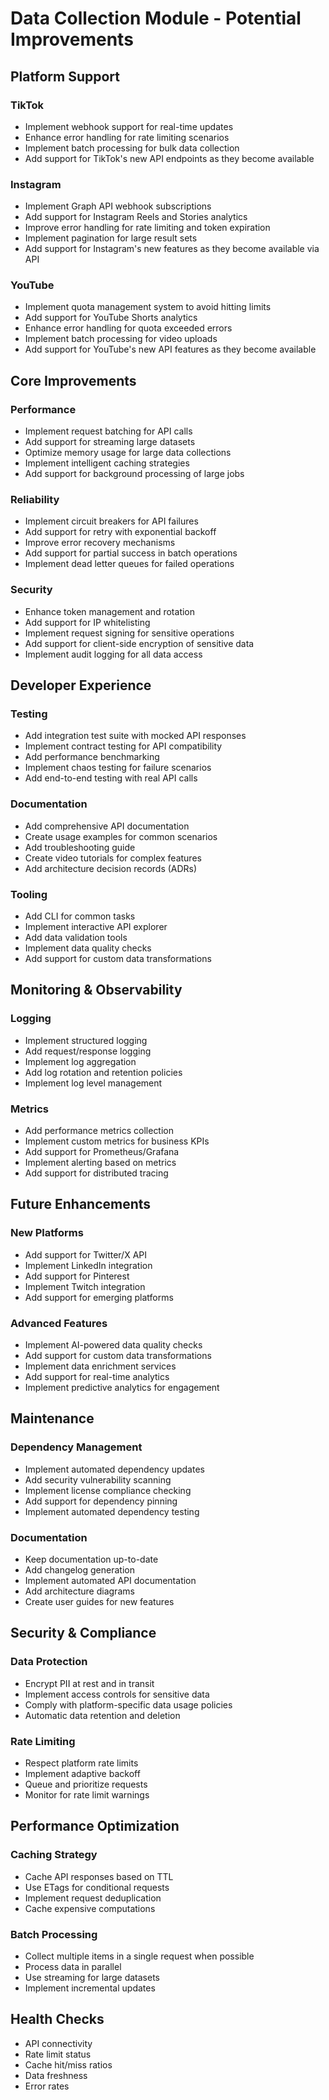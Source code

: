 # Data Collection Module - Potential Improvements

## Platform Support

### TikTok
- Implement webhook support for real-time updates
- Enhance error handling for rate limiting scenarios
- Implement batch processing for bulk data collection
- Add support for TikTok's new API endpoints as they become available

### Instagram
- Implement Graph API webhook subscriptions
- Add support for Instagram Reels and Stories analytics
- Improve error handling for rate limiting and token expiration
- Implement pagination for large result sets
- Add support for Instagram's new features as they become available via API

### YouTube
- Implement quota management system to avoid hitting limits
- Add support for YouTube Shorts analytics
- Enhance error handling for quota exceeded errors
- Implement batch processing for video uploads
- Add support for YouTube's new API features as they become available

## Core Improvements

### Performance
- Implement request batching for API calls
- Add support for streaming large datasets
- Optimize memory usage for large data collections
- Implement intelligent caching strategies
- Add support for background processing of large jobs

### Reliability
- Implement circuit breakers for API failures
- Add support for retry with exponential backoff
- Improve error recovery mechanisms
- Add support for partial success in batch operations
- Implement dead letter queues for failed operations

### Security
- Enhance token management and rotation
- Add support for IP whitelisting
- Implement request signing for sensitive operations
- Add support for client-side encryption of sensitive data
- Implement audit logging for all data access

## Developer Experience

### Testing
- Add integration test suite with mocked API responses
- Implement contract testing for API compatibility
- Add performance benchmarking
- Implement chaos testing for failure scenarios
- Add end-to-end testing with real API calls

### Documentation
- Add comprehensive API documentation
- Create usage examples for common scenarios
- Add troubleshooting guide
- Create video tutorials for complex features
- Add architecture decision records (ADRs)

### Tooling
- Add CLI for common tasks
- Implement interactive API explorer
- Add data validation tools
- Implement data quality checks
- Add support for custom data transformations

## Monitoring & Observability

### Logging
- Implement structured logging
- Add request/response logging
- Implement log aggregation
- Add log rotation and retention policies
- Implement log level management

### Metrics
- Add performance metrics collection
- Implement custom metrics for business KPIs
- Add support for Prometheus/Grafana
- Implement alerting based on metrics
- Add support for distributed tracing

## Future Enhancements

### New Platforms
- Add support for Twitter/X API
- Implement LinkedIn integration
- Add support for Pinterest
- Implement Twitch integration
- Add support for emerging platforms

### Advanced Features
- Implement AI-powered data quality checks
- Add support for custom data transformations
- Implement data enrichment services
- Add support for real-time analytics
- Implement predictive analytics for engagement

## Maintenance

### Dependency Management
- Implement automated dependency updates
- Add security vulnerability scanning
- Implement license compliance checking
- Add support for dependency pinning
- Implement automated dependency testing

### Documentation
- Keep documentation up-to-date
- Add changelog generation
- Implement automated API documentation
- Add architecture diagrams
- Create user guides for new features

## Security & Compliance

### Data Protection
- Encrypt PII at rest and in transit
- Implement access controls for sensitive data
- Comply with platform-specific data usage policies
- Automatic data retention and deletion

### Rate Limiting
- Respect platform rate limits
- Implement adaptive backoff
- Queue and prioritize requests
- Monitor for rate limit warnings

## Performance Optimization

### Caching Strategy
- Cache API responses based on TTL
- Use ETags for conditional requests
- Implement request deduplication
- Cache expensive computations

### Batch Processing
- Collect multiple items in a single request when possible
- Process data in parallel
- Use streaming for large datasets
- Implement incremental updates

## Health Checks
- API connectivity
- Rate limit status
- Cache hit/miss ratios
- Data freshness
- Error rates
